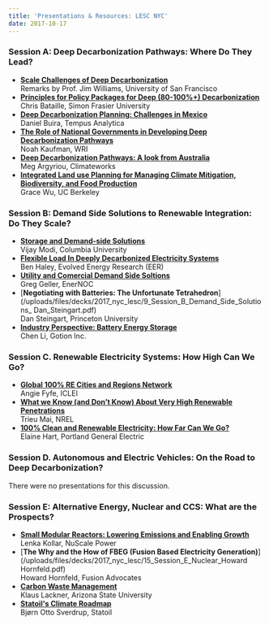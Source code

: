```yaml
---
title: 'Presentations & Resources: LESC NYC'
date: 2017-10-17
---
```

### Session A: Deep Decarbonization Pathways: Where Do They Lead?
* [**Scale Challenges of Deep Decarbonization**](/uploads/files/decks/2017_nyc_lesc/0_Session_A_Scale_Challenges_of_Deep_Decarbonization.pdf)  
Remarks by Prof. Jim Williams, University of San Francisco
* [**Principles for Policy Packages for Deep (80-100%+) Decarbonization**](/uploads/files/decks/2017_nyc_lesc/1_Session_A_Decarbonization_Chris_Bataille.pdf)  
Chris Bataille, Simon Frasier University
* [**Deep Decarbonization Planning: Challenges in Mexico**](/uploads/files/decks/2017_nyc_lesc/2_Session_A_Decarbonization_Daniel_Buira.pdf)  
Daniel Buira, Tempus Analytica
* [**The Role of National Governments in Developing Deep Decarbonization Pathways**](/uploads/files/decks/2017_nyc_lesc/3_Session_A_Decarbonization_Noah_Kaufman.pdf)  
Noah Kaufman, WRI
* [**Deep Decarbonization Pathways: A look from Australia**](/uploads/files/decks/2017_nyc_lesc/4_Session_A_Decarbonization_Meg_Argyriou.pdf)  
Meg Argyriou, Climateworks
* [**Integrated Land use Planning for Managing Climate Mitigation, Biodiversity, and Food Production**](/uploads/files/decks/2017_nyc_lesc/5_Session_A_Decarbonization_Grace_Wu.pdf)  
Grace Wu, UC Berkeley

### Session B: Demand Side Solutions to Renewable Integration: Do They Scale?
* [**Storage and Demand-side Solutions**](/uploads/files/decks/2017_nyc_lesc/6_Session_B_Demand_Side_Solutions_Vijay_Modi.pdf)  
Vijay Modi, Columbia University
* [**Flexible Load In Deeply Decarbonized Electricity Systems**](/uploads/files/decks/2017_nyc_lesc/7_Session_B_Demand_Side_Solutions_Ben_Haley.pdf)  
Ben Haley, Evolved Energy Research (EER)
* [**Utility and Comercial Demand Side Soltions**](/uploads/files/decks/2017_nyc_lesc/8_Session_B_Demand_Side_Solutions_Greg_Geller.pdf)  
Greg Geller, EnerNOC
* [**Negotiating with Batteries: The Unfortunate Tetrahedron**](/uploads/files/decks/2017_nyc_lesc/9_Session_B_Demand_Side_Solutions_ Dan_Steingart.pdf)  
Dan Steingart, Princeton University
* [**Industry Perspective: Battery Energy Storage**](/uploads/files/decks/2017_nyc_lesc/10_Session_B_Demand_Side_Solutions_Chen_Li.pdf)  
Chen Li, Gotion Inc.

### Session C. Renewable Electricity Systems: How High Can We Go?
* [**Global 100% RE Cities and Regions Network**](/uploads/files/decks/2017_nyc_lesc/11_Session_C_Renewables_Penetration_Angie_Fyfe.pdf)  
Angie Fyfe, ICLEI
* [**What we Know (and Don’t Know) About Very High Renewable Penetrations**](/uploads/files/decks/2017_nyc_lesc/12_Session_C_Renewables_Penetration_Trieu_Mai.pdf)  
Trieu Mai, NREL
* [**100% Clean and Renewable Electricity: How Far Can We Go?**](/uploads/files/decks/2017_nyc_lesc/13_Session_C_Renewables_Penetration_Elaine_Hart.pdf)  
Elaine Hart, Portland General Electric


### Session D. Autonomous and Electric Vehicles: On the Road to Deep Decarbonization?
There were no presentations for this discussion.

### Session E: Alternative Energy, Nuclear and CCS: What are the Prospects?
* [**Small Modular Reactors: Lowering Emissions and Enabling Growth**](/uploads/files/decks/2017_nyc_lesc/14_Session_E_Nuclear_Lenka_Kollar.pdf)  
Lenka Kollar, NuScale Power
* [**The Why and the How of FBEG (Fusion Based Electricity Generation)**](/uploads/files/decks/2017_nyc_lesc/15_Session_E_Nuclear_Howard Hornfeld.pdf)  
Howard Hornfeld, Fusion Advocates
* [**Carbon Waste Management**](/uploads/files/decks/2017_nyc_lesc/16_Session_E_CCS_Lackner.pdf)  
Klaus Lackner, Arizona State University
* [**Statoil's Climate Roadmap**](/uploads/files/decks/2017_nyc_lesc/17_Session_E_CCS_Bjorn_Otto_Sverdrup.pdf)  
Bjørn Otto Sverdrup, Statoil
